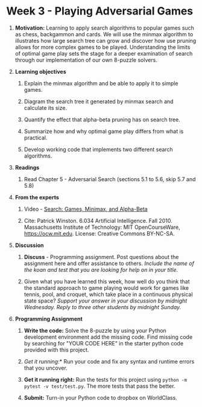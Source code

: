 # Week 3 - Playing Adversarial Games

1. **Motivation:** Learning to apply search algorithms to popular games such as chess, backgammon and cards.  We will use the minmax algorithm to illustrates how large search tree can grow and discover how use pruning allows for more complex games to be played.  Understanding the limits of optimal game play sets the stage for a deeper examination of search through our implementation of our own 8-puzzle solvers.

1. **Learning objectives**

    1. Explain the minmax algorithm and be able to apply it to simple games.

    1. Diagram the search tree it generated by minmax search and calculate its size.

    1. Quantify the effect that alpha-beta pruning has on search tree.

    1. Summarize how and why optimal game play differs from what is practical.

    1. Develop working code that implements two different search algorithms.

1. **Readings**
    1. Read Chapter 5 - Adversarial Search (sections 5.1 to 5.6, skip 5.7 and 5.8)

1. **From the experts**

    1. Video - [Search: Games, Minimax, and Alpha-Beta](https://youtu.be/STjW3eH0Cik)

    1. Cite: Patrick Winston. 6.034 Artificial Intelligence. Fall 2010. Massachusetts Institute of Technology: MIT OpenCourseWare, https://ocw.mit.edu. License: Creative Commons BY-NC-SA.

1. **Discussion**

    1. **Discuss** - Programming assignment. Post questions about the assignment here and offer assistance to others.  _Include the name of the koan and test that you are looking for help on  in your title._

    1. Given what you have learned this week, how well do you think that the standard approach to game playing would work for games like tennis, pool, and croquet, which take place in a continuous physical state space?  _Support your answer in your discussion by midnight Wednesday.  Reply to three other students by midnight Sunday._

1. **Programming Assignment**

    1. **Write the code:** Solve the 8-puzzle by using your Python development environment add the missing code.  Find missing code by searching for "YOUR CODE HERE" in the starter python code provided with this project.

    1. **Get it running*:** Run your code and fix any syntax and runtime errors that you uncover.

    1. **Get it running right:** Run the tests for this project using `python -m pytest -v test/test.py`.  The more tests that pass the better.

    1. **Submit:** Turn-in your Python code to dropbox on WorldClass.